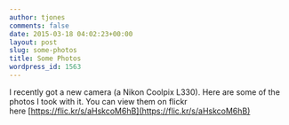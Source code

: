 ```yaml
---
author: tjones
comments: false
date: 2015-03-18 04:02:23+00:00
layout: post
slug: some-photos
title: Some Photos
wordpress_id: 1563
---
```


I recently got a new camera (a Nikon Coolpix L330). Here are some of the photos I took with it.
You can view them on flickr here [https://flic.kr/s/aHskcoM6hB](https://flic.kr/s/aHskcoM6hB)
